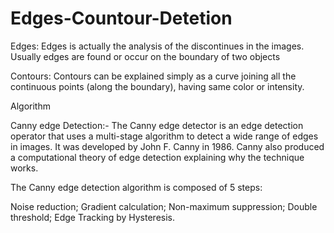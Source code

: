 # Edges-Countour-Detetion

Edges: Edges is actually the analysis of the discontinues in the images. Usually edges are found or occur on the boundary of two objects


Contours: Contours can be explained simply as a curve joining all the continuous points (along the boundary), having same color or intensity. 

Algorithm

Canny edge Detection:-
The Canny edge detector is an edge detection operator that uses a multi-stage algorithm to detect a wide range of edges in images. It was developed by John F. 
Canny in 1986. Canny also produced a computational theory of edge detection explaining why the technique works.


The Canny edge detection algorithm is composed of 5 steps:

Noise reduction;
Gradient calculation;
Non-maximum suppression;
Double threshold;
Edge Tracking by Hysteresis.
